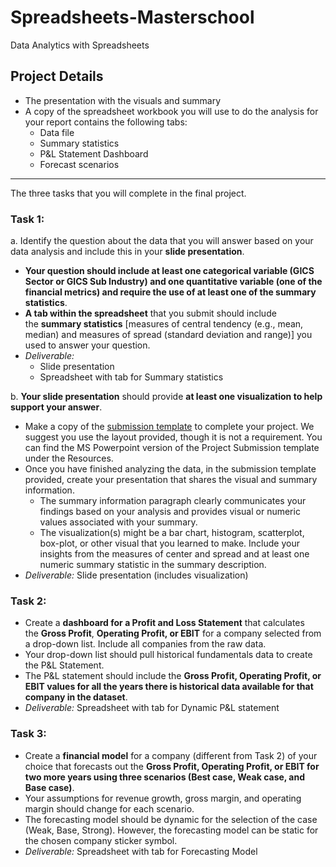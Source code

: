 # Spreadsheets-Masterschool
Data Analytics with Spreadsheets
## **Project Details**

- The presentation with the visuals and summary
- A copy of the spreadsheet workbook you will use to do the analysis for your report contains the following tabs:
    - Data file
    - Summary statistics
    - P&L Statement Dashboard
    - Forecast scenarios

---
The three tasks that you will complete in the final project.

### **Task 1:**

a. Identify the question about the data that you will answer based on your data analysis and include this in your **slide presentation**.

- **Your question should include at least one categorical variable (GICS Sector or GICS Sub Industry) and one quantitative variable (one of the financial metrics) and require the use of at least one of the summary statistics**.
- **A tab within the spreadsheet** that you submit should include the **summary statistics** [measures of central tendency (e.g., mean, median) and measures of spread (standard deviation and range)] you used to answer your question.
- *Deliverable:*
    - Slide presentation
    - Spreadsheet with tab for Summary statistics

b. **Your slide presentation** should provide **at least one visualization to help support your answer**.

- Make a copy of the [submission template](https://docs.google.com/presentation/d/1zL2KFbrt8kGpp6tCyVqJUIwSLmD2L4YTh_7cgg5fZW4/copy) to complete your project. We suggest you use the layout provided, though it is not a requirement. You can find the MS Powerpoint version of the Project Submission template under the Resources.
- Once you have finished analyzing the data, in the submission template provided, create your presentation that shares the visual and summary information.
    - The summary information paragraph clearly communicates your findings based on your analysis and provides visual or numeric values associated with your summary.
    - The visualization(s) might be a bar chart, histogram, scatterplot, box-plot, or other visual that you learned to make. Include your insights from the measures of center and spread and at least one numeric summary statistic in the summary description.
- *Deliverable:* Slide presentation (includes visualization)

### **Task 2:**

- Create a **dashboard for a Profit and Loss Statement** that calculates the **Gross Profit**, **Operating Profit, or EBIT** for a company selected from a drop-down list. Include all companies from the raw data.
- Your drop-down list should pull historical fundamentals data to create the P&L Statement.
- The P&L statement should include the **Gross Profit, Operating Profit, or EBIT values for all the years there is historical data available for that company in the dataset**.
- *Deliverable:* Spreadsheet with tab for Dynamic P&L statement

### **Task 3:**

- Create a **financial model** for a company (different from Task 2) of your choice that forecasts out the **Gross Profit, Operating Profit, or EBIT for two more years using three scenarios (Best case, Weak case, and Base case)**.
- Your assumptions for revenue growth, gross margin, and operating margin should change for each scenario.
- The forecasting model should be dynamic for the selection of the case (Weak, Base, Strong). However, the forecasting model can be static for the chosen company sticker symbol.
- *Deliverable:* Spreadsheet with tab for Forecasting Model
